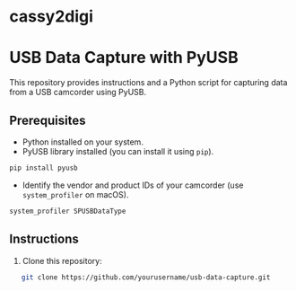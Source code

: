 # cassy2digi

# USB Data Capture with PyUSB

This repository provides instructions and a Python script for capturing data from a USB camcorder using PyUSB.

## Prerequisites

- Python installed on your system.
- PyUSB library installed (you can install it using `pip`).
```bash
pip install pyusb
```
- Identify the vendor and product IDs of your camcorder (use `system_profiler` on macOS).
```bash
system_profiler SPUSBDataType
```
## Instructions

1. Clone this repository:

```bash
   git clone https://github.com/yourusername/usb-data-capture.git
```
